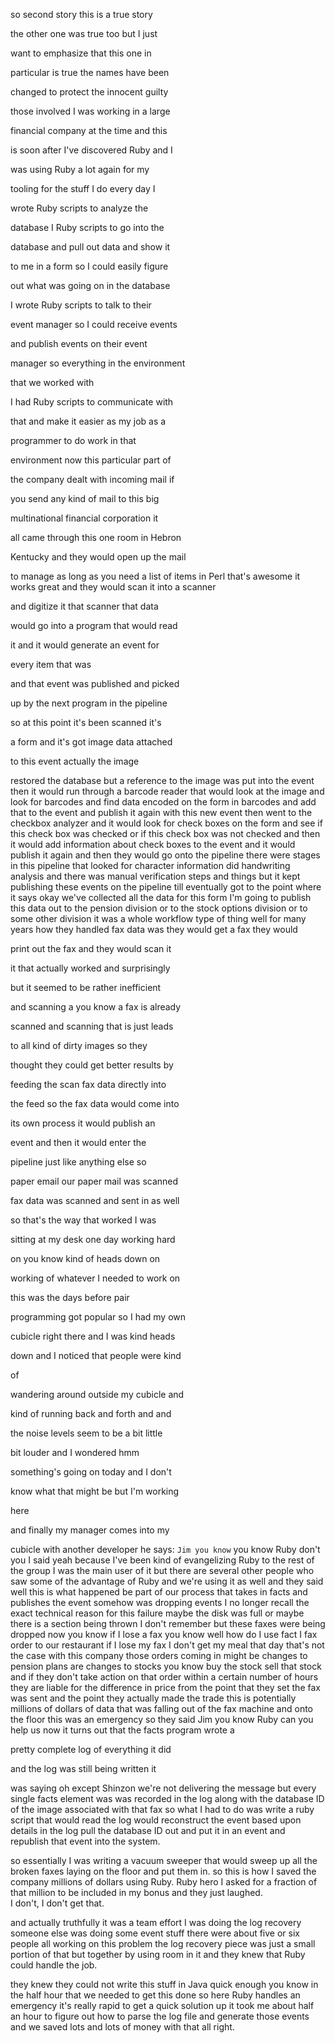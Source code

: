 so second story this is a true story

the other one was true too but I just

want to emphasize that this one in

particular is true the names have been

changed to protect the innocent guilty

those involved I was working in a large

financial company at the time and this

is soon after I've discovered Ruby and I

was using Ruby a lot again for my

tooling for the stuff I do every day I

wrote Ruby scripts to analyze the

database I Ruby scripts to go into the

database and pull out data and show it

to me in a form so I could easily figure

out what was going on in the database

I wrote Ruby scripts to talk to their

event manager so I could receive events

and publish events on their event

manager so everything in the environment

that we worked with

I had Ruby scripts to communicate with

that and make it easier as my job as a

programmer to do work in that

environment now this particular part of

the company dealt with incoming mail if

you send any kind of mail to this big

multinational financial corporation it

all came through this one room in Hebron

Kentucky and they would open up the mail

to manage as long as you need a list of items in Perl that's awesome it works great and they would scan it into a scanner

and digitize it that scanner that data

would go into a program that would read

it and it would generate an event for

every item that was

and that event was published and picked

up by the next program in the pipeline

so at this point it's been scanned it's

a form and it's got image data attached

to this event actually the image

restored the database but a reference to the image was put into the event then it would run through a barcode reader that would look at the image and look for barcodes and find data encoded on the form in barcodes and add that to the event and publish it again with this new event then went to the checkbox analyzer and it would look for check boxes on the form and see if this check box was checked or if this check box was not checked and then it would add information about check boxes to the event and it would publish it again and then they would go onto the pipeline there were stages in this pipeline that looked for character information did handwriting analysis and there was manual verification steps and things but it kept publishing these events on the pipeline till eventually got to the point where it says okay we've collected all the data for this form I'm going to publish this data out to the pension division or to the stock options division or to some other division it was a whole workflow type of thing well for many years how they handled fax data was they would get a fax they would

print out the fax and they would scan it

it that actually worked and surprisingly

but it seemed to be rather inefficient

and scanning a you know a fax is already

scanned and scanning that is just leads

to all kind of dirty images so they

thought they could get better results by

feeding the scan fax data directly into

the feed so the fax data would come into

its own process it would publish an

event and then it would enter the

pipeline just like anything else so

paper email our paper mail was scanned

fax data was scanned and sent in as well

so that's the way that worked I was

sitting at my desk one day working hard

on you know kind of heads down on

working of whatever I needed to work on

this was the days before pair

programming got popular so I had my own

cubicle right there and I was kind heads

down and I noticed that people were kind

of

wandering around outside my cubicle and

kind of running back and forth and and

the noise levels seem to be a bit little

bit louder and I wondered hmm

something's going on today and I don't

know what that might be but I'm working

here

and finally my manager comes into my

cubicle with another developer he says: 
`Jim you know` 
you know Ruby don't you I said yeah because I've been kind of evangelizing Ruby to the rest of the group I was the main user of it but there are several other people who saw some of the advantage of Ruby and we're using it as well and they said well this is what happened be part of our process that takes in facts and publishes the event somehow was dropping events I no longer recall the exact technical reason for this failure maybe the disk was full or maybe there is a section being thrown I don't remember but these faxes were being dropped now you know if I lose a fax you know well how do I use fact I fax order to our restaurant if I lose my fax I don't get my meal that day that's not the case with this company those orders coming in might be changes to pension plans are changes to stocks you know buy the stock sell that stock and if they don't take action on that order within a certain number of hours they are liable for the difference in price from the point that they set the fax was sent and the point they actually made the trade this is potentially millions of dollars of data that was falling out of the fax machine and onto the floor this was an emergency so they said Jim you know Ruby can you help us now it turns out that the facts program wrote a

pretty complete log of everything it did

and the log was still being written it

was saying oh except Shinzon we're not  delivering the message but every single  facts element was was recorded in the  log along with the database ID of the  image associated with that fax so what I  had to do was write a ruby script that  would read the log  would reconstruct the event based upon  details in the log pull the database ID  out and put it in an event and republish  that event into the system. 

so essentially I was writing a vacuum sweeper that would sweep up all the broken faxes laying on the floor and put them in.  so this is how I saved the company millions of dollars using Ruby.  Ruby hero I asked for a fraction of that million to be included in my bonus and they just laughed.   
I don't, I don't get that. 

and actually truthfully it was a team  effort I was doing the log recovery  someone else was doing some event stuff there were about five or six people all working on this problem the log recovery piece was just a small portion of that but together by using room in it and they knew that Ruby could handle the job.

they knew they could not write this stuff in Java quick enough you know in  the half hour that we needed to get this done so here Ruby handles an emergency it's really rapid to get a quick solution up it took me about half an hour to figure out how to parse the log file and generate those events and we saved lots and lots of money with that all right.
